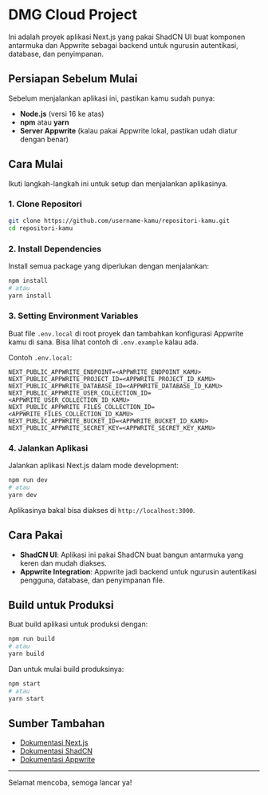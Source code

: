 # DMG Cloud Project

Ini adalah proyek aplikasi Next.js yang pakai ShadCN UI buat komponen antarmuka dan Appwrite sebagai backend untuk ngurusin autentikasi, database, dan penyimpanan.

## Persiapan Sebelum Mulai

Sebelum menjalankan aplikasi ini, pastikan kamu sudah punya:

- **Node.js** (versi 16 ke atas)
- **npm** atau **yarn**
- **Server Appwrite** (kalau pakai Appwrite lokal, pastikan udah diatur dengan benar)

## Cara Mulai

Ikuti langkah-langkah ini untuk setup dan menjalankan aplikasinya.

### 1. Clone Repositori

```bash
git clone https://github.com/username-kamu/repositori-kamu.git
cd repositori-kamu
```

### 2. Install Dependencies

Install semua package yang diperlukan dengan menjalankan:

```bash
npm install
# atau
yarn install
```

### 3. Setting Environment Variables

Buat file `.env.local` di root proyek dan tambahkan konfigurasi Appwrite kamu di sana. Bisa lihat contoh di `.env.example` kalau ada.

Contoh `.env.local`:

```plaintext
NEXT_PUBLIC_APPWRITE_ENDPOINT=<APPWRITE_ENDPOINT_KAMU>
NEXT_PUBLIC_APPWRITE_PROJECT_ID=<APPWRITE_PROJECT_ID_KAMU>
NEXT_PUBLIC_APPWRITE_DATABASE_ID=<APPWRITE_DATABASE_ID_KAMU>
NEXT_PUBLIC_APPWRITE_USER_COLLECTION_ID=<APPWRITE_USER_COLLECTION_ID_KAMU>
NEXT_PUBLIC_APPWRITE_FILES_COLLECTION_ID=<APPWRITE_FILES_COLLECTION_ID_KAMU>
NEXT_PUBLIC_APPWRITE_BUCKET_ID=<APPWRITE_BUCKET_ID_KAMU>
NEXT_PUBLIC_APPWRITE_SECRET_KEY=<APPWRITE_SECRET_KEY_KAMU>
```

### 4. Jalankan Aplikasi

Jalankan aplikasi Next.js dalam mode development:

```bash
npm run dev
# atau
yarn dev
```

Aplikasinya bakal bisa diakses di `http://localhost:3000`.

## Cara Pakai

- **ShadCN UI**: Aplikasi ini pakai ShadCN buat bangun antarmuka yang keren dan mudah diakses.
- **Appwrite Integration**: Appwrite jadi backend untuk ngurusin autentikasi pengguna, database, dan penyimpanan file.

## Build untuk Produksi

Buat build aplikasi untuk produksi dengan:

```bash
npm run build
# atau
yarn build
```

Dan untuk mulai build produksinya:

```bash
npm start
# atau
yarn start
```

## Sumber Tambahan

- [Dokumentasi Next.js](https://nextjs.org/docs)
- [Dokumentasi ShadCN](https://shadcn.dev/docs)
- [Dokumentasi Appwrite](https://appwrite.io/docs)

---

Selamat mencoba, semoga lancar ya!
```
